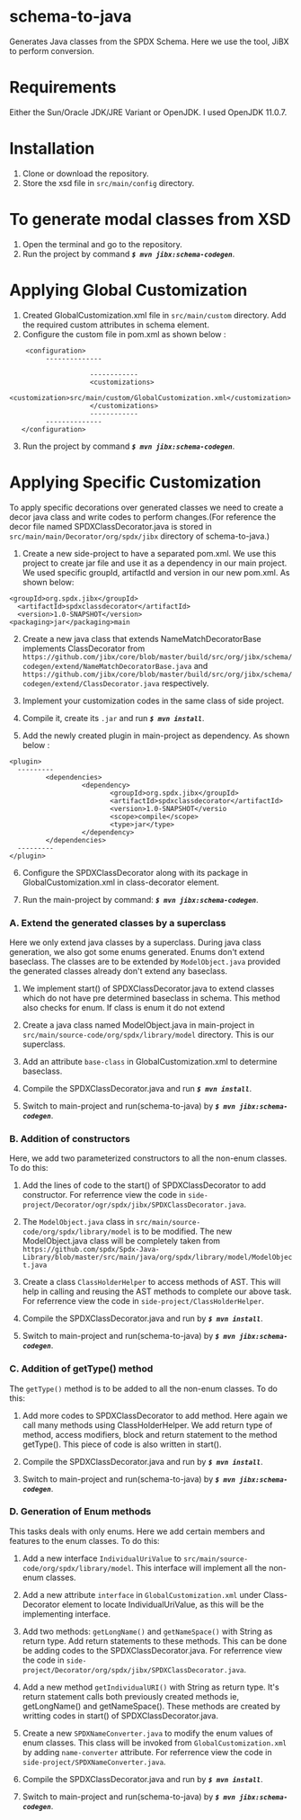 # schema-to-java
Generates Java classes from the SPDX Schema. Here we use the tool, JiBX to perform conversion.


# Requirements
Either the Sun/Oracle JDK/JRE Variant or OpenJDK. 
I used OpenJDK 11.0.7.

# Installation
1. Clone or download the repository.
2. Store the xsd file in ```src/main/config``` directory.


# To generate modal classes from XSD
1. Open the terminal and go to the repository.
2. Run the project by command <I>**```$ mvn jibx:schema-codegen```**</I>.


# Applying Global Customization
1. Created GlobalCustomization.xml file in ```src/main/custom``` directory. Add the required custom attributes in schema element.
2. Configure the custom file in pom.xml as shown below :
```
	<configuration>
         --------------

                    ------------
                    <customizations>
                                <customization>src/main/custom/GlobalCustomization.xml</customization>
                    </customizations>
                    ------------
         --------------
   </configuration>      
```
3. Run the project by command <I>**```$ mvn jibx:schema-codegen```**</I>.



# Applying Specific Customization

To apply specific decorations over generated classes we need to create a decor java class and write codes to perform changes.(For reference the decor file named SPDXClassDecorator.java is stored in ```src/main/main/Decorator/org/spdx/jibx``` directory of schema-to-java.)

1. Create a new side-project to have a separated pom.xml. We use this project to create jar file and use it as a dependency in our main project.
We used specific groupId, artifactId and version in our new pom.xml. As shown below:
```
<groupId>org.spdx.jibx</groupId>
  <artifactId>spdxclassdecorator</artifactId>
  <version>1.0-SNAPSHOT</version>
<packaging>jar</packaging>main
```


2. Create a new java class that extends NameMatchDecoratorBase implements ClassDecorator from ```https://github.com/jibx/core/blob/master/build/src/org/jibx/schema/codegen/extend/NameMatchDecoratorBase.java``` and ```https://github.com/jibx/core/blob/master/build/src/org/jibx/schema/codegen/extend/ClassDecorator.java``` respectively.

3. Implement your customization codes in the same class of side project.

4. Compile it, create its ```.jar``` and run <I>**```$ mvn install```**</I>.

5. Add the newly created plugin in main-project as dependency. As shown below :
```
<plugin>
  ---------
         <dependencies>
                  <dependency>
                         <groupId>org.spdx.jibx</groupId>
                         <artifactId>spdxclassdecorator</artifactId>       
                         <version>1.0-SNAPSHOT</versio
                         <scope>compile</scope>
                         <type>jar</type>
                  </dependency>
         </dependencies>
  ---------
</plugin>
```
6. Configure the SPDXClassDecorator along with its package in GlobalCustomization.xml in class-decorator element.  

7. Run the main-project by command: <I>**```$ mvn jibx:schema-codegen```**</I>.



**<h3>A. Extend the generated classes by a superclass </h3>**
Here we only extend java classes by a superclass. During java class generation, we also got some enums generated. Enums don't extend baseclass.
The classes are to be extended by ```ModelObject.java``` provided the generated classes already don't extend any baseclass.

1. We implement start() of SPDXClassDecorator.java to extend classes which do not have pre determined baseclass in schema. This method also checks for enum. If class is enum it do not extend

2. Create a java class named ModelObject.java in main-project in ```src/main/source-code/org/spdx/library/model``` directory. This is our superclass.

3. Add an attribute ```base-class``` in GlobalCustomization.xml to determine baseclass.

4. Compile the SPDXClassDecorator.java and run <I>**```$ mvn install```**</I>. 

5. Switch to main-project and run(schema-to-java) by <I>**```$ mvn jibx:schema-codegen```**</I>.



 **<h3>B. Addition of constructors </h3>**
 Here, we add two parameterized constructors to all the non-enum classes. 
 To do this:
 
 1. Add the lines of code to the start() of SPDXClassDecorator to add constructor. For referrence view the code in ```side-project/Decorator/ogr/spdx/jibx/SPDXClassDecorator.java```. 
 
 2. The ```ModelObject.java``` class in ```src/main/source-code/org/spdx/library/model``` is to be modified. The new ModelObject.java class will be completely taken from ```https://github.com/spdx/Spdx-Java-Library/blob/master/src/main/java/org/spdx/library/model/ModelObject.java```
  
 3. Create a class ```ClassHolderHelper``` to access methods of AST. This will help in calling and reusing the AST methods to complete our above task. For referrence view the code in ```side-project/ClassHolderHelper```.
  
 4. Compile the SPDXClassDecorator.java and run by <I>**```$ mvn install```**</I>.
 
 5. Switch to main-project and run(schema-to-java) by <I>**```$ mvn jibx:schema-codegen```**</I>.
 
 
 
 **<h3>C. Addition of getType() method</h3>**
 The ```getType()``` method is to be added to all the non-enum classes.
 To do this:
 
 1. Add more codes to SPDXClassDecorator to add method. Here again we call many methods using ClassHolderHelper. We add return type of method, access modifiers, block and return statement to the method getType(). This piece of code is also written in start().
  
 2. Compile the SPDXClassDecorator.java and run by <I>**```$ mvn install```**</I>.
 
 3. Switch to main-project and run(schema-to-java) by <I>**```$ mvn jibx:schema-codegen```**</I>.
 
 
 
 **<h3>D. Generation of Enum methods</h3>**
 This tasks deals with only enums. Here we add certain members and features to the enum classes.
 To do this:
 
 1. Add a new interface ```IndividualUriValue``` to ```src/main/source-code/org/spdx/library/model```. This interface will implement all the non-enum classes.
 
 2. Add a new attribute ```interface``` in ```GlobalCustomization.xml``` under Class-Decorator element to locate IndividualUriValue, as this will be the implementing interface.
 
 3. Add two methods: ```getLongName()``` and ```getNameSpace()``` with String as return type. Add return statements to these methods. This can be done be adding codes to the SPDXClassDecorator.java. For referrence view the code in ```side-project/Decorator/org/spdx/jibx/SPDXClassDecorator.java```. 
  
 4. Add a new method ```getIndividualURI()``` with String as return type. It's return statement calls both previously created methods ie, getLongName() and getNameSpace(). These methods are created by writting codes in start() of SPDXClassDecorator.java.
 
 5. Create a new ```SPDXNameConverter.java``` to modify the enum values of enum classes. This class will be invoked from ```GlobalCustomization.xml``` by adding ```name-converter``` attribute. For referrence view the code in ```side-project/SPDXNameConverter.java```.
 
 6. Compile the SPDXClassDecorator.java and run by <I>**```$ mvn install```**</I>.
 
 7. Switch to main-project and run(schema-to-java) by <I>**```$ mvn jibx:schema-codegen```**</I>.
 
 
 
  

 




